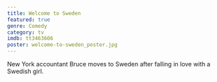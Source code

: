 ```yaml
---
title: Welcome to Sweden
featured: true
genre: Comedy
category: tv
imdb: tt3463606
poster: welcome-to-sweden_poster.jpg
---
```

New York accountant Bruce moves to Sweden after falling in love with a Swedish girl.

